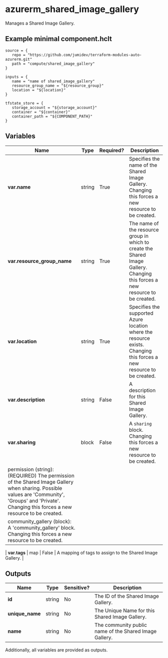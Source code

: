 # azurerm_shared_image_gallery

Manages a Shared Image Gallery.

## Example minimal component.hclt

```hcl
source = {
   repo = "https://github.com/jumidev/terraform-modules-auto-azurerm.git" 
   path = "compute/shared_image_gallery" 
}

inputs = {
   name = "name of shared_image_gallery" 
   resource_group_name = "${resource_group}" 
   location = "${location}" 
}

tfstate_store = {
   storage_account = "${storage_account}" 
   container = "${container}" 
   container_path = "${COMPONENT_PATH}" 
}

```

## Variables

| Name | Type | Required? |  Description |
| ---- | ---- | --------- |  ----------- |
| **var.name** | string | True | Specifies the name of the Shared Image Gallery. Changing this forces a new resource to be created. | 
| **var.resource_group_name** | string | True | The name of the resource group in which to create the Shared Image Gallery. Changing this forces a new resource to be created. | 
| **var.location** | string | True | Specifies the supported Azure location where the resource exists. Changing this forces a new resource to be created. | 
| **var.description** | string | False | A description for this Shared Image Gallery. | 
| **var.sharing** | block | False | A `sharing` block. Changing this forces a new resource to be created. | | `sharing` block structure: || 
|   permission (string): (REQUIRED) The permission of the Shared Image Gallery when sharing. Possible values are 'Community', 'Groups' and 'Private'. Changing this forces a new resource to be created. ||
|   community_gallery (block): A 'community_gallery' block. Changing this forces a new resource to be created. ||

| **var.tags** | map | False | A mapping of tags to assign to the Shared Image Gallery. | 



## Outputs

| Name | Type | Sensitive? | Description |
| ---- | ---- | --------- | --------- |
| **id** | string | No  | The ID of the Shared Image Gallery. | 
| **unique_name** | string | No  | The Unique Name for this Shared Image Gallery. | 
| **name** | string | No  | The community public name of the Shared Image Gallery. | 

Additionally, all variables are provided as outputs.
